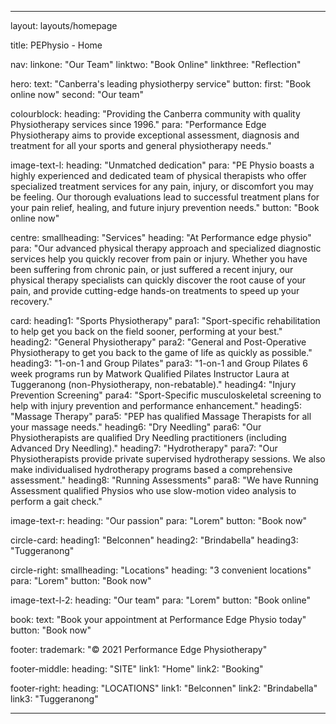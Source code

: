 ---

layout: layouts/homepage

title: PEPhysio - Home



nav: 
    linkone: "Our Team"
    linktwo: "Book Online"
    linkthree: "Reflection"

hero:
    text: "Canberra's leading physiotherpy service"
    button:
        first: "Book online now"
        second: "Our team"

colourblock:
    heading: "Providing the Canberra community with quality Physiotherapy services since 1996."
    para: "Performance Edge Physiotherapy aims to provide exceptional assessment, diagnosis and treatment for all your sports and general physiotherapy needs."

image-text-l:
    heading: "Unmatched dedication"
    para: "PE Physio boasts a highly experienced and dedicated team of physical therapists who offer specialized treatment services for any pain, injury, or discomfort you may be feeling. Our thorough evaluations lead to successful treatment plans for your pain relief, healing, and future injury prevention needs."
    button: "Book online now"

centre:
    smallheading: "Services"
    heading: "At Performance edge physio"
    para: "Our advanced physical therapy approach and specialized diagnostic services help you quickly recover from pain or injury. Whether you have been suffering from chronic pain, or just suffered a recent injury, our physical therapy specialists can quickly discover the root cause of your pain, and provide cutting-edge hands-on treatments to speed up your recovery."

card:
    heading1: "Sports Physiotherapy"
    para1: "Sport-specific rehabilitation to help get you back on the field sooner, performing at your best."
    heading2: "General Physiotherapy"
    para2: "General and Post-Operative Physiotherapy to get you back to the game of life as quickly as possible."
    heading3: "1-on-1 and Group Pilates"
    para3: "1-on-1 and Group Pilates
    6 week programs run by Matwork Qualified Pilates Instructor Laura at Tuggeranong (non-Physiotherapy, non-rebatable)."
    heading4: "Injury Prevention Screening"
    para4: "Sport-Specific musculoskeletal screening to help with injury prevention and performance enhancement."
    heading5: "Massage Therapy"
    para5: "PEP has qualified Massage Therapists for all your massage needs."
    heading6: "Dry Needling"
    para6: "Our Physiotherapists are qualified Dry Needling practitioners (including Advanced Dry Needling)."
    heading7: "Hydrotherapy"
    para7: "Our Physiotherapists provide private supervised hydrotherapy sessions. We also make individualised hydrotherapy programs based a comprehensive assessment."
    heading8: "Running Assessments"
    para8: "We have Running Assessment qualified Physios who use slow-motion video analysis to perform a gait check."

image-text-r:
    heading: "Our passion"
    para: "Lorem"
    button: "Book now"

circle-card:
    heading1: "Belconnen"
    heading2: "Brindabella"
    heading3: "Tuggeranong"

circle-right:
    smallheading: "Locations"
    heading: "3 convenient locations"
    para: "Lorem"
    button: "Book now"

image-text-l-2:
    heading: "Our team"
    para: "Lorem"
    button: "Book online"

book:
    text: "Book your appointment at Performance Edge Physio today"
    button: "Book now"

footer:
    trademark: "© 2021 Performance Edge Physiotherapy"

footer-middle:
    heading: "SITE"
    link1: "Home"
    link2: "Booking"

footer-right:
    heading: "LOCATIONS"
    link1: "Belconnen"
    link2: "Brindabella"
    link3: "Tuggeranong"

---